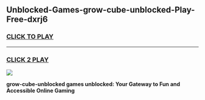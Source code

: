 
## Unblocked-Games-grow-cube-unblocked-Play-Free-dxrj6
<h3>
<a href="https://premium76.site?title=grow-cube-unblocked&ref=10A">CLICK TO PLAY</a></h3>
<hr>

<h3>
<a href="https://premium76.site?title=grow-cube-unblocked&ref=10A">CLICK 2 PLAY</a>
  
</h3>

<a href="https://premium76.site?title=grow-cube-unblocked&ref=10A"><img src="https://clearcache.store/games.png"></a>


**grow-cube-unblocked games unblocked: Your Gateway to Fun and Accessible Online Gaming**
